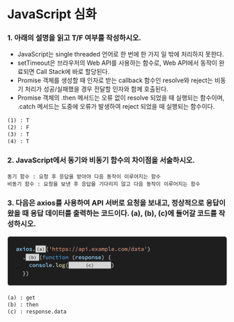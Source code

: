 # JavaScript 심화

### 1. 아래의 설명을 읽고 T/F 여부를 작성하시오.

- JavaScript는 single threaded 언어로 한 번에 한 가지 일 밖에 처리하지 못한다. 
- setTimeout은 브라우저의 Web API를 사용하는 함수로, Web API에서 동작이 완료되면 Call Stack에 바로 할당된다. 
- Promise 객체를 생성할 때 인자로 받는 callback 함수인 resolve와 reject는 비동기 처리가 성공/실패했을 경우 전달할 인자와 함께 호출된다. 
- Promise 객체의 .then 메서드는 오류 없이 resolve 되었을 때 실행되는 함수이며, .catch 메서드는 도중에 오류가 발생하여 reject 되었을 때 실행되는 함수이다. 

```
(1) : T
(2) : F
(3) : T
(4) : T
```

### 2. JavaScript에서 동기와 비동기 함수의 차이점을 서술하시오. 

```
동기 함수 : 요청 후 응답을 받아야 다음 동작이 이루어지는 함수
비동기 함수 : 요청을 보낸 후 응답을 기다리지 않고 다음 동작이 이루어지는 함수
```

### 3. 다음은 axios를 사용하여 API 서버로 요청을 보내고, 정상적으로 응답이 왔을 때 응답 데이터를 출력하는 코드이다. (a), (b), (c)에 들어갈 코드를 작성하시오.

![image-20211101172035984](homework.assets/image-20211101172035984.png)

```
(a) : get
(b) : then
(c) : response.data
```

